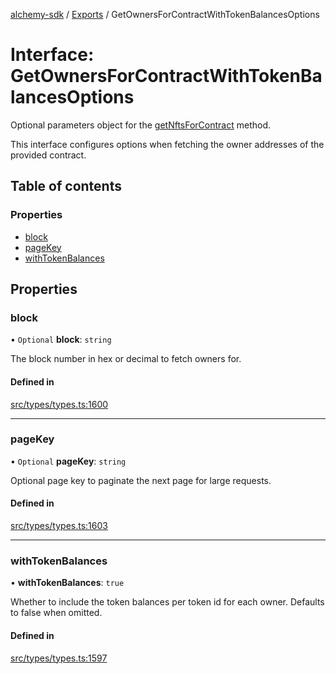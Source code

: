[alchemy-sdk](../README.md) / [Exports](../modules.md) / GetOwnersForContractWithTokenBalancesOptions

# Interface: GetOwnersForContractWithTokenBalancesOptions

Optional parameters object for the [getNftsForContract](../classes/NftNamespace.md#getnftsforcontract) method.

This interface configures options when fetching the owner addresses of the
provided contract.

## Table of contents

### Properties

- [block](GetOwnersForContractWithTokenBalancesOptions.md#block)
- [pageKey](GetOwnersForContractWithTokenBalancesOptions.md#pagekey)
- [withTokenBalances](GetOwnersForContractWithTokenBalancesOptions.md#withtokenbalances)

## Properties

### block

• `Optional` **block**: `string`

The block number in hex or decimal to fetch owners for.

#### Defined in

[src/types/types.ts:1600](https://github.com/alchemyplatform/alchemy-sdk-js/blob/4a7f568/src/types/types.ts#L1600)

___

### pageKey

• `Optional` **pageKey**: `string`

Optional page key to paginate the next page for large requests.

#### Defined in

[src/types/types.ts:1603](https://github.com/alchemyplatform/alchemy-sdk-js/blob/4a7f568/src/types/types.ts#L1603)

___

### withTokenBalances

• **withTokenBalances**: ``true``

Whether to include the token balances per token id for each owner. Defaults
to false when omitted.

#### Defined in

[src/types/types.ts:1597](https://github.com/alchemyplatform/alchemy-sdk-js/blob/4a7f568/src/types/types.ts#L1597)
